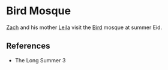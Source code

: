 # Bird Mosque
[Zach](wiki/Person/Zach.md) and his mother [Leila](wiki/Person/Leila.md) visit the [Bird](wiki/Bird) mosque at summer Eid.

## References
- The Long Summer 3
